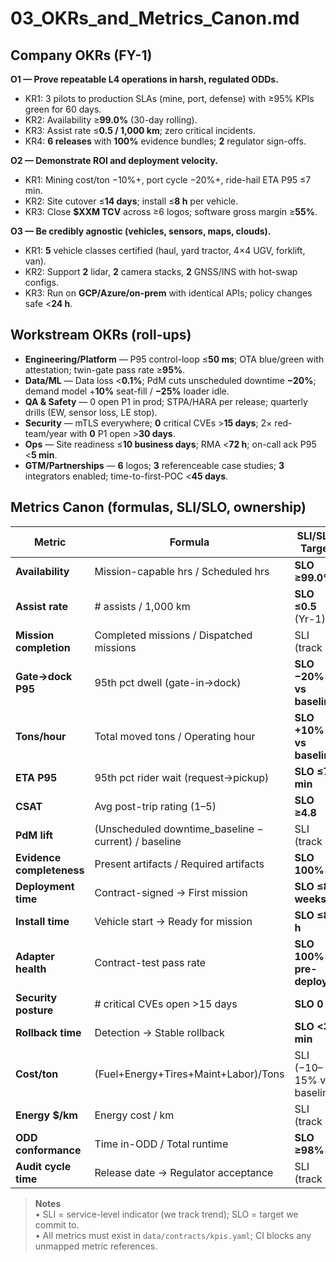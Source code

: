 # 03_OKRs_and_Metrics_Canon.md

## Company OKRs (FY-1)

**O1 — Prove repeatable L4 operations in harsh, regulated ODDs.**  
- KR1: 3 pilots to production SLAs (mine, port, defense) with ≥95% KPIs green for 60 days.  
- KR2: Availability ≥**99.0%** (30-day rolling).  
- KR3: Assist rate ≤**0.5 / 1,000 km**; zero critical incidents.  
- KR4: **6 releases** with **100%** evidence bundles; **2** regulator sign-offs.

**O2 — Demonstrate ROI and deployment velocity.**  
- KR1: Mining cost/ton −10%+, port cycle −20%+, ride-hail ETA P95 ≤7 min.  
- KR2: Site cutover ≤**14 days**; install ≤**8 h** per vehicle.  
- KR3: Close **$XXM TCV** across ≥6 logos; software gross margin ≥**55%**.

**O3 — Be credibly agnostic (vehicles, sensors, maps, clouds).**  
- KR1: **5** vehicle classes certified (haul, yard tractor, 4×4 UGV, forklift, van).  
- KR2: Support **2** lidar, **2** camera stacks, **2** GNSS/INS with hot-swap configs.  
- KR3: Run on **GCP/Azure/on-prem** with identical APIs; policy changes safe <**24 h**.

## Workstream OKRs (roll-ups)

- **Engineering/Platform** — P95 control-loop ≤**50 ms**; OTA blue/green with attestation; twin-gate pass rate ≥**95%**.  
- **Data/ML** — Data loss <**0.1%**; PdM cuts unscheduled downtime **−20%**; demand model +**10%** seat-fill / **−25%** loader idle.  
- **QA & Safety** — 0 open P1 in prod; STPA/HARA per release; quarterly drills (EW, sensor loss, LE stop).  
- **Security** — mTLS everywhere; **0** critical CVEs >**15 days**; 2× red-team/year with **0** P1 open >**30 days**.  
- **Ops** — Site readiness ≤**10 business days**; RMA <**72 h**; on-call ack P95 <**5 min**.  
- **GTM/Partnerships** — **6** logos; **3** referenceable case studies; **3** integrators enabled; time-to-first-POC <**45 days**.  

## Metrics Canon (formulas, SLI/SLO, ownership)

| Metric | Formula | SLI/SLO Target | Source of Truth | Owner | Cadence |
|---|---|---|---|---|---|
| **Availability** | Mission-capable hrs / Scheduled hrs | **SLO ≥99.0%** | Fleet telemetry | Ops | Daily |
| **Assist rate** | # assists / 1,000 km | **SLO ≤0.5** (Yr-1) | Assist logs + odometer | Safety | Daily |
| **Mission completion** | Completed missions / Dispatched missions | SLI (track ↑) | Ops DB | Sector Ops | Daily |
| **Gate→dock P95** | 95th pct dwell (gate-in→dock) | **SLO −20% vs baseline** | TOS + telemetry | Logistics | Daily |
| **Tons/hour** | Total moved tons / Operating hour | **SLO +10% vs baseline** | Production + telemetry | Mining | Daily |
| **ETA P95** | 95th pct rider wait (request→pickup) | **SLO ≤7 min** | Dispatch DB | Ride-hail | Daily |
| **CSAT** | Avg post-trip rating (1–5) | **SLO ≥4.8** | App feedback | Ride-hail | Weekly |
| **PdM lift** | (Unscheduled downtime_baseline − current) / baseline | SLI (track ↑) | Maintenance system | Data/ML | Monthly |
| **Evidence completeness** | Present artifacts / Required artifacts | **SLO 100%** | CI pipeline | Compliance | Per release |
| **Deployment time** | Contract-signed → First mission | **SLO ≤8 weeks** | Program tracker | PMO | Weekly |
| **Install time** | Vehicle start → Ready for mission | **SLO ≤8 h** | Field ops logs | Ops | Weekly |
| **Adapter health** | Contract-test pass rate | **SLO 100% pre-deploy** | CI + adapter tests | Integrations | Per build |
| **Security posture** | # critical CVEs open >15 days | **SLO 0** | Vuln mgmt | Security | Weekly |
| **Rollback time** | Detection → Stable rollback | **SLO <30 min** | CI/CD + alerts | Release Eng | Per incident |
| **Cost/ton** | (Fuel+Energy+Tires+Maint+Labor)/Tons | SLI (−10–15% vs baseline) | ERP + telemetry | Mining | Monthly |
| **Energy $/km** | Energy cost / km | SLI (track ↓) | Telematics + tariffs | Ops/Data | Weekly |
| **ODD conformance** | Time in-ODD / Total runtime | **SLO ≥98%** | ODD guard logs | Safety | Daily |
| **Audit cycle time** | Release date → Regulator acceptance | SLI (track ↓) | Compliance tracker | Compliance | Monthly |

> **Notes**  
> • SLI = service-level indicator (we track trend); SLO = target we commit to.  
> • All metrics must exist in `data/contracts/kpis.yaml`; CI blocks any unmapped metric references.
